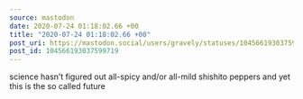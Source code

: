 ```yaml
---
source: mastodon
date: 2020-07-24 01:18:02.66 +00
title: "2020-07-24 01:18:02.66 +00"
post_uri: https://mastodon.social/users/gravely/statuses/104566193037599719
post_id: 104566193037599719
---
```

science hasn’t figured out all-spicy and/or all-mild shishito peppers and yet this is the so called future


